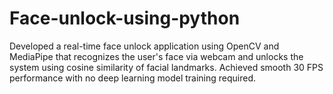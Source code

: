 # Face-unlock-using-python
Developed a real-time face unlock application using OpenCV and MediaPipe that recognizes the user's face via webcam and unlocks the system using cosine similarity of facial landmarks. Achieved smooth 30 FPS performance with no deep learning model training required.
